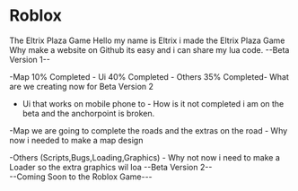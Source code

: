 # Roblox
The Eltrix Plaza Game
Hello my name is Eltrix i made the Eltrix Plaza Game
Why make a website on Github its easy and i can share my lua code.
                        --Beta Version 1--

  -Map 10% Completed - Ui 40% Completed - Others 35% Completed-
What are we creating now for Beta Version 2
- Ui that works on mobile phone to - How is it not completed i am on the beta and the anchorpoint is broken.

-Map we are going to complete the roads and the extras on the road - Why now i needed to make a map design

-Others (Scripts,Bugs,Loading,Graphics) - Why not now i need to make a Loader so the extra graphics wil loa
                        --Beta Version 2--     
--Coming Soon to the Roblox Game---                                                           
